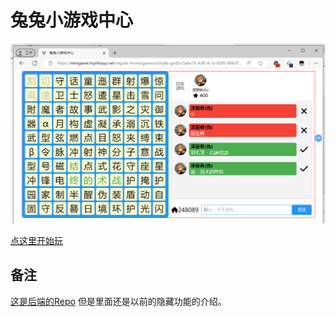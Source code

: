 # 兔兔小游戏中心

![小游戏中心](images/image.png)

[点这里开始玩](https://minigame.hsyhhssyy.net/)

## 备注

[这是后端的Repo](https://github.com/hsyhhssyy/AmiyaBotPlayerRatingServer/) 但是里面还是以前的隐藏功能的介绍。